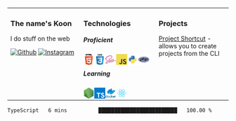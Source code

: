 <table><tr><td valign="top" width="33%">

### The name's Koon
<!-- about_me starts -->
I do stuff on the web

[![Github][github_badge]][github_badge_link]
[![Instagram][instagram_badge]][instagram_badge_link]
<!-- about_me ends -->
</td><td valign="top" width="34%">

### Technologies

##### Proficient

<img alt="HTML" title="HTML" align="left" width="25px" src="https://raw.githubusercontent.com/github/explore/80688e429a7d4ef2fca1e82350fe8e3517d3494d/topics/html/html.png"/>
<img alt="CSS" title="CSS" align="left" width="25px" src="https://raw.githubusercontent.com/github/explore/80688e429a7d4ef2fca1e82350fe8e3517d3494d/topics/css/css.png"/>
<img alt="SASS" title="SASS" align="left" width="25px" src="https://raw.githubusercontent.com/github/explore/80688e429a7d4ef2fca1e82350fe8e3517d3494d/topics/sass/sass.png"/>
<img alt="Javascript" title="Javascript" align="left" width="25px" src="https://raw.githubusercontent.com/github/explore/80688e429a7d4ef2fca1e82350fe8e3517d3494d/topics/javascript/javascript.png"/>
<img alt="Python" title="Python" align="left" width="25px" src="https://raw.githubusercontent.com/github/explore/80688e429a7d4ef2fca1e82350fe8e3517d3494d/topics/python/python.png"/>
<img alt="PHP" title="PHP" align="left" width="25px" src="https://raw.githubusercontent.com/github/explore/80688e429a7d4ef2fca1e82350fe8e3517d3494d/topics/php/php.png"/>
<br>

##### Learning

<img alt="Node.js" title="Node.js" align="left" width="25px" src="https://raw.githubusercontent.com/github/explore/80688e429a7d4ef2fca1e82350fe8e3517d3494d/topics/nodejs/nodejs.png"/>
<img alt="Typescript" title="Typescript" align="left" width="25px" src="https://raw.githubusercontent.com/github/explore/80688e429a7d4ef2fca1e82350fe8e3517d3494d/topics/typescript/typescript.png"/>
<img alt="Docker" title="Docker & Docker Compose" align="left" width="25px" src="https://raw.githubusercontent.com/github/explore/80688e429a7d4ef2fca1e82350fe8e3517d3494d/topics/docker/docker.png"/>
<img alt="React" title="React" align="left" width="25px" src="https://raw.githubusercontent.com/github/explore/80688e429a7d4ef2fca1e82350fe8e3517d3494d/topics/react/react.png"/>

</td><td valign="top" width="33%">

### Projects
<!-- projs starts -->

[Project Shortcut](https://github.com/koon64/project_shortcut) - allows you to create projects from the CLI

<!-- projs ends -->
</td></tr></table>

<!--START_SECTION:waka-->
```text
TypeScript   6 mins          █████████████████████████   100.00 % 
```
<!--END_SECTION:waka-->

[github_badge]: https://img.shields.io/github/followers/k2on?logo=github
[github_badge_link]: https://github.com/k2on
[instagram_badge]: https://img.shields.io/badge/-instagram-444?logo=instagram
[instagram_badge_link]: https://www.instagram.com/max.koon/
